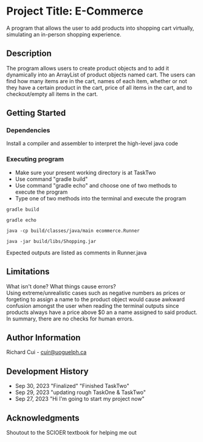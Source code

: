 # Project Title: E-Commerce

A program that allows the user to add products into shopping cart virtually, simulating an in-person shopping experience. 

## Description

The program allows users to create product objects and to add it dynamically into an ArrayList of product objects named cart. The users can find how many items are in the cart, names of each item, whether or not they have a certain product in the cart, price of all items in the cart, and to checkout/empty all items in the cart. 

## Getting Started

### Dependencies
Install a compiler and assembler to interpret the high-level java code



### Executing program
- Make sure your present working directory is at TaskTwo
- Use command "gradle build"
- Use command "gradle echo" and choose one of two methods to execute the program
- Type one of two methods into the terminal and execute the program
```
gradle build
```
```
gradle echo
```
```
java -cp build/classes/java/main ecommerce.Runner
```
```
java -jar build/libs/Shopping.jar
```

Expected outputs are listed as comments in Runner.java

## Limitations

What isn't done? What things cause errors?  
Using extreme/unrealistic cases such as negative numbers as prices or forgeting to assign a name to the product object would cause awkward confusion amongst the user when reading the terminal outputs since products always have a price above $0 an a name assigned to said product. In summary, there are no checks for human errors.

## Author Information

Richard Cui - cuir@uoguelph.ca

## Development History

- Sep 30, 2023
    "Finalized"
    "Finished TaskTwo"
- Sep 29, 2023
    "updating rough TaskOne & TaskTwo"
- Sep 27, 2023
    "Hi I'm going to start my project now"

## Acknowledgments

Shoutout to the SCIOER textbook for helping me out


